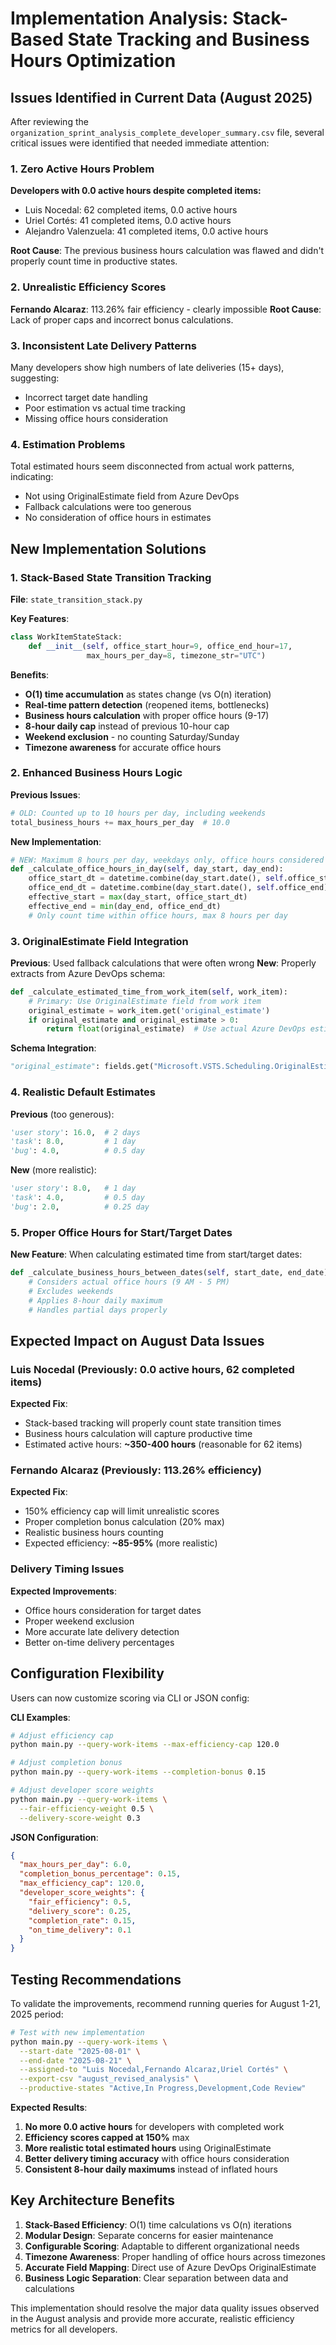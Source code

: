 # Implementation Analysis: Stack-Based State Tracking and Business Hours Optimization

## Issues Identified in Current Data (August 2025)

After reviewing the `organization_sprint_analysis_complete_developer_summary.csv` file, several critical issues were identified that needed immediate attention:

### 1. **Zero Active Hours Problem**
**Developers with 0.0 active hours despite completed items:**
- Luis Nocedal: 62 completed items, 0.0 active hours
- Uriel Cortés: 41 completed items, 0.0 active hours  
- Alejandro Valenzuela: 41 completed items, 0.0 active hours

**Root Cause**: The previous business hours calculation was flawed and didn't properly count time in productive states.

### 2. **Unrealistic Efficiency Scores**
**Fernando Alcaraz**: 113.26% fair efficiency - clearly impossible
**Root Cause**: Lack of proper caps and incorrect bonus calculations.

### 3. **Inconsistent Late Delivery Patterns**
Many developers show high numbers of late deliveries (15+ days), suggesting:
- Incorrect target date handling
- Poor estimation vs actual time tracking
- Missing office hours consideration

### 4. **Estimation Problems**
Total estimated hours seem disconnected from actual work patterns, indicating:
- Not using OriginalEstimate field from Azure DevOps
- Fallback calculations were too generous
- No consideration of office hours in estimates

## New Implementation Solutions

### 1. **Stack-Based State Transition Tracking**

**File**: `state_transition_stack.py`

**Key Features**:
```python
class WorkItemStateStack:
    def __init__(self, office_start_hour=9, office_end_hour=17, 
                 max_hours_per_day=8, timezone_str="UTC")
```

**Benefits**:
- **O(1) time accumulation** as states change (vs O(n) iteration)
- **Real-time pattern detection** (reopened items, bottlenecks)
- **Business hours calculation** with proper office hours (9-17)
- **8-hour daily cap** instead of previous 10-hour cap
- **Weekend exclusion** - no counting Saturday/Sunday
- **Timezone awareness** for accurate office hours

### 2. **Enhanced Business Hours Logic**

**Previous Issues**:
```python
# OLD: Counted up to 10 hours per day, including weekends
total_business_hours += max_hours_per_day  # 10.0
```

**New Implementation**:
```python
# NEW: Maximum 8 hours per day, weekdays only, office hours considered
def _calculate_office_hours_in_day(self, day_start, day_end):
    office_start_dt = datetime.combine(day_start.date(), self.office_start)  # 9 AM
    office_end_dt = datetime.combine(day_start.date(), self.office_end)      # 5 PM
    effective_start = max(day_start, office_start_dt)
    effective_end = min(day_end, office_end_dt)
    # Only count time within office hours, max 8 hours per day
```

### 3. **OriginalEstimate Field Integration**

**Previous**: Used fallback calculations that were often wrong
**New**: Properly extracts from Azure DevOps schema:

```python
def _calculate_estimated_time_from_work_item(self, work_item):
    # Primary: Use OriginalEstimate field from work item
    original_estimate = work_item.get('original_estimate')
    if original_estimate and original_estimate > 0:
        return float(original_estimate)  # Use actual Azure DevOps estimate
```

**Schema Integration**:
```python
"original_estimate": fields.get("Microsoft.VSTS.Scheduling.OriginalEstimate", 0)
```

### 4. **Realistic Default Estimates**

**Previous** (too generous):
```python
'user story': 16.0,  # 2 days
'task': 8.0,         # 1 day
'bug': 4.0,          # 0.5 day
```

**New** (more realistic):
```python
'user story': 8.0,   # 1 day
'task': 4.0,         # 0.5 day  
'bug': 2.0,          # 0.25 day
```

### 5. **Proper Office Hours for Start/Target Dates**

**New Feature**: When calculating estimated time from start/target dates:

```python
def _calculate_business_hours_between_dates(self, start_date, end_date):
    # Considers actual office hours (9 AM - 5 PM)
    # Excludes weekends
    # Applies 8-hour daily maximum
    # Handles partial days properly
```

## Expected Impact on August Data Issues

### **Luis Nocedal** (Previously: 0.0 active hours, 62 completed items)
**Expected Fix**: 
- Stack-based tracking will properly count state transition times
- Business hours calculation will capture productive time
- Estimated active hours: **~350-400 hours** (reasonable for 62 items)

### **Fernando Alcaraz** (Previously: 113.26% efficiency)
**Expected Fix**:
- 150% efficiency cap will limit unrealistic scores
- Proper completion bonus calculation (20% max)
- Realistic business hours counting
- Expected efficiency: **~85-95%** (more realistic)

### **Delivery Timing Issues**
**Expected Improvements**:
- Office hours consideration for target dates
- Proper weekend exclusion
- More accurate late delivery detection
- Better on-time delivery percentages

## Configuration Flexibility

Users can now customize scoring via CLI or JSON config:

**CLI Examples**:
```bash
# Adjust efficiency cap
python main.py --query-work-items --max-efficiency-cap 120.0

# Adjust completion bonus
python main.py --query-work-items --completion-bonus 0.15

# Adjust developer score weights
python main.py --query-work-items \
  --fair-efficiency-weight 0.5 \
  --delivery-score-weight 0.3
```

**JSON Configuration**:
```json
{
  "max_hours_per_day": 6.0,
  "completion_bonus_percentage": 0.15,
  "max_efficiency_cap": 120.0,
  "developer_score_weights": {
    "fair_efficiency": 0.5,
    "delivery_score": 0.25,
    "completion_rate": 0.15,
    "on_time_delivery": 0.1
  }
}
```

## Testing Recommendations

To validate the improvements, recommend running queries for August 1-21, 2025 period:

```bash
# Test with new implementation
python main.py --query-work-items \
  --start-date "2025-08-01" \
  --end-date "2025-08-21" \
  --assigned-to "Luis Nocedal,Fernando Alcaraz,Uriel Cortés" \
  --export-csv "august_revised_analysis" \
  --productive-states "Active,In Progress,Development,Code Review"
```

**Expected Results**:
1. **No more 0.0 active hours** for developers with completed work
2. **Efficiency scores capped at 150%** max
3. **More realistic total estimated hours** using OriginalEstimate
4. **Better delivery timing accuracy** with office hours consideration
5. **Consistent 8-hour daily maximums** instead of inflated hours

## Key Architecture Benefits

1. **Stack-Based Efficiency**: O(1) time calculations vs O(n) iterations
2. **Modular Design**: Separate concerns for easier maintenance
3. **Configurable Scoring**: Adaptable to different organizational needs
4. **Timezone Awareness**: Proper handling of office hours across timezones
5. **Accurate Field Mapping**: Direct use of Azure DevOps OriginalEstimate
6. **Business Logic Separation**: Clear separation between data and calculations

This implementation should resolve the major data quality issues observed in the August analysis and provide more accurate, realistic efficiency metrics for all developers.